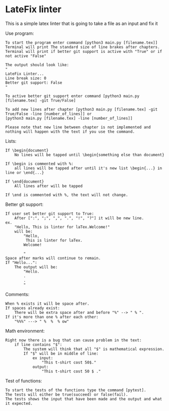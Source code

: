 # LateFix linter

This is a simple latex linter that is going to take a file as an input and fix it


Use program:

    To start the program enter command [python3 main.py [filename.tex]]
    Terminal will print The standard size of line brakes after chapters.
    Terminal will print if better git support is active with "True" or if not active "False"
    
    The output should look like:
    "
    LateFix Linter...
    Line break size: 0
    Better git support: False
    "

    To active better git support enter command [python3 main.py [filename.tex] -git True/False]

    To add new lines after chapter [python3 main.py [filename.tex] -git True/False -line [number_of_lines]] or 
    [python3 main.py [filename.tex] -line [number_of_lines]]
    
    Please note that new line between chapter is not implemented and nothing will happen with the text if you use the command.


Lists:

    If \begin{document}
        No lines will be tapped until \begin{something else than document}

    If \begin is commented with %:
        all lines will be tapped after until it's new list \begin{...} in line or \end{...}
    
    If \end{document}
        All lines after will be tapped

    If \end is commented with %, the text will not change. 




Better git support:

    If user set better git support to True:
        After [":", ";", ",", ".", "!", "?"] it will be new line.
    ex. 
        "Hello, This is linter for laTex.Welcome!"
        will be:
            "Hello,
             This is linter for laTex.
            Welcome!

            "
    Space after marks will continue to remain.
    If "Hello...":
        The output will be:
            "Hello.
            .
            .
            "



Comments:

    When % exists it will be space after. 
    If spaces already exist:
        There will be extra space after and before "%" --> " % ".
    If it's more than one % after each other:
        "%%%" ---> " %  %  % ow"


 
 Math environment:

    Right now there is a bug that can cause problem in the text:
        if line contains "$":
            The system will think that all "$" is mathematical expression.
            If "$" will be in middle of line:
                ex input:
                    "This t-shirt cost 50$."
                output:
                    "This t-shirt cost 50 $ ."




Test of functions:

    To start the tests of the functions type the command [pytest].
    The tests will either be true(succeed) or false(fail).
    The tests shows the input that have been made and the output and what it expected. 
